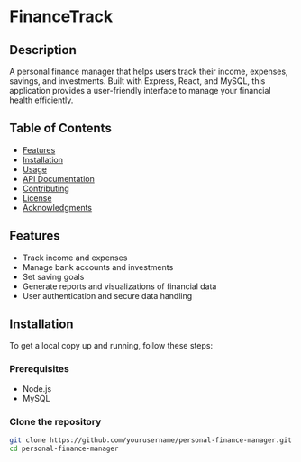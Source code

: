 # FinanceTrack

## Description
A personal finance manager that helps users track their income, expenses, savings, and investments. Built with Express, React, and MySQL, this application provides a user-friendly interface to manage your financial health efficiently.

## Table of Contents
- [Features](#features)
- [Installation](#installation)
- [Usage](#usage)
- [API Documentation](#api-documentation)
- [Contributing](#contributing)
- [License](#license)
- [Acknowledgments](#acknowledgments)

## Features
- Track income and expenses
- Manage bank accounts and investments
- Set saving goals
- Generate reports and visualizations of financial data
- User authentication and secure data handling

## Installation
To get a local copy up and running, follow these steps:

### Prerequisites
- Node.js
- MySQL

### Clone the repository
```bash
git clone https://github.com/yourusername/personal-finance-manager.git
cd personal-finance-manager
